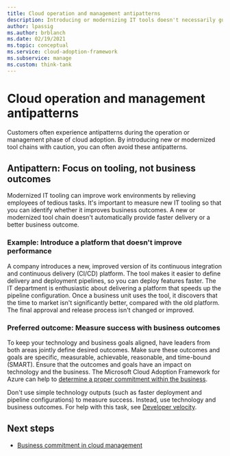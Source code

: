 ```yaml
---
title: Cloud operation and management antipatterns
description: Introducing or modernizing IT tools doesn't necessarily guarantee faster deliveries or better business outcomes.
author: lpassig
ms.author: brblanch
ms.date: 02/19/2021
ms.topic: conceptual
ms.service: cloud-adoption-framework
ms.subservice: manage
ms.custom: think-tank
---
```


# Cloud operation and management antipatterns

Customers often experience antipatterns during the operation or management phase of cloud adoption. By introducing new or modernized tool chains with caution, you can often avoid these antipatterns.

## Antipattern: Focus on tooling, not business outcomes

Modernized IT tooling can improve work environments by relieving employees of tedious tasks. It's important to measure new IT tooling so that you can identify whether it improves business outcomes. A new or modernized tool chain doesn't automatically provide faster delivery or a better business outcome.

### Example: Introduce a platform that doesn't improve performance

A company introduces a new, improved version of its continuous integration and continuous delivery (CI/CD) platform. The tool makes it easier to define delivery and deployment pipelines, so you can deploy features faster. The IT department is enthusiastic about delivering a platform that speeds up the pipeline configuration. Once a business unit uses the tool, it discovers that the time to market isn't significantly better, compared with the old platform. The final approval and release process isn't changed or improved.

### Preferred outcome: Measure success with business outcomes

To keep your technology and business goals aligned, have leaders from both areas jointly define desired outcomes. Make sure these outcomes and goals are specific, measurable, achievable, reasonable, and time-bound (SMART). Ensure that the outcomes and goals have an impact on technology and the business. The Microsoft Cloud Adoption Framework for Azure can help to [determine a proper commitment within the business](../manage/considerations/commitment.md).

Don't use simple technology outputs (such as faster deployment and pipeline configurations) to measure success. Instead, use technology and business outcomes. For help with this task, see [Developer velocity](https://azure.microsoft.com/overview/developer-velocity/).

## Next steps

- [Business commitment in cloud management](../manage/considerations/commitment.md)
